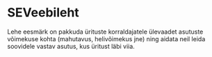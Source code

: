 # SEVeebileht
Lehe eesmärk on pakkuda ürituste korraldajatele ülevaadet asutuste võimekuse kohta (mahutavus, helivõimekus jne) ning aidata neil leida soovidele vastav asutus, kus üritust läbi viia.
